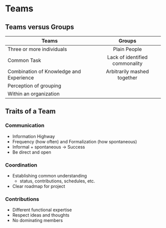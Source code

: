 # Teams #

## Teams versus Groups ##

| Teams                                 |Groups         |
| -------------                         |:-------------:|
|Three or more individuals              | Plain People|
|Common Task                            | Lack of identified commonality|
|Combination of Knowledge and Experience| Arbitrarily mashed together|
|Perception of grouping                 ||
|Within an organization                 ||

## Traits of a Team ##

### Communication ###
* Information Highway
* Frequency (how often) and Formalization (how spontaneous)
* Informal + spontaneous -> Success
* Be direct and open

### Coordination ###
* Establishing common understanding 
	* status, contributions, schedules, etc.
* Clear roadmap for project 

### Contributions ###
* Different functional expertise 
* Respect ideas and thoughts 
* No dominating members 